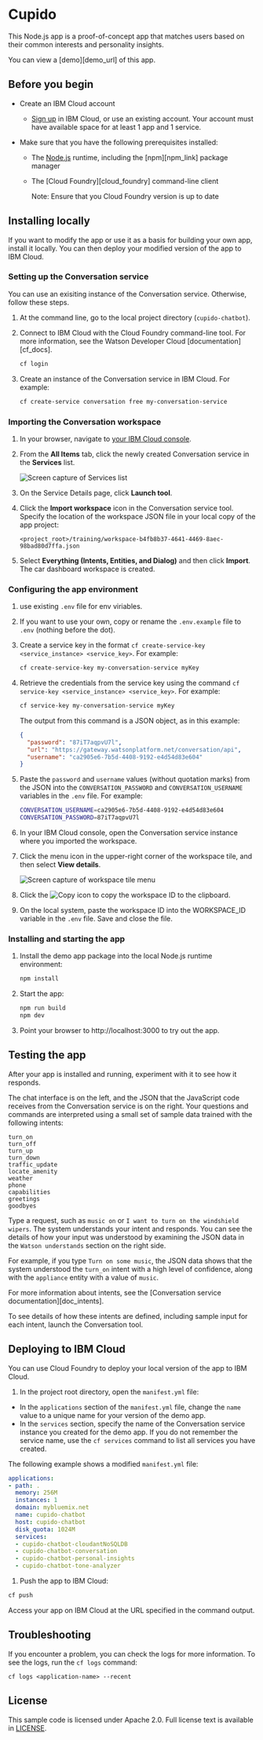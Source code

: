 # Cupido

This Node.js app is a proof-of-concept app that matches users based on their common interests and personality insights.

You can view a [demo][demo_url] of this app.

## Before you begin

* Create an IBM Cloud account
  * [Sign up](https://console.ng.bluemix.net/registration/?target=/catalog/%3fcategory=watson) in IBM Cloud, or use an existing account. Your account must have available space for at least 1 app and 1 service.
* Make sure that you have the following prerequisites installed:

  * The [Node.js](https://nodejs.org/#download) runtime, including the [npm][npm_link] package manager
  * The [Cloud Foundry][cloud_foundry] command-line client

    Note: Ensure that you Cloud Foundry version is up to date

## Installing locally

If you want to modify the app or use it as a basis for building your own app, install it locally. You can then deploy your modified version of the app to IBM Cloud.

### Setting up the Conversation service

You can use an exisiting instance of the Conversation service. Otherwise, follow these steps.

1. At the command line, go to the local project directory (`cupido-chatbot`).

1. Connect to IBM Cloud with the Cloud Foundry command-line tool. For more information, see the Watson Developer Cloud [documentation][cf_docs].

   ```bash
   cf login
   ```

1. Create an instance of the Conversation service in IBM Cloud. For example:

   ```bash
   cf create-service conversation free my-conversation-service
   ```

### Importing the Conversation workspace

1. In your browser, navigate to [your IBM Cloud console](https://console.ng.bluemix.net/dashboard/services).

1. From the **All Items** tab, click the newly created Conversation service in the **Services** list.

   ![Screen capture of Services list](readme_images/conversation_service.png)

1. On the Service Details page, click **Launch tool**.

1. Click the **Import workspace** icon in the Conversation service tool. Specify the location of the workspace JSON file in your local copy of the app project:

   `<project_root>/training/workspace-b4fb8b37-4641-4469-8aec-98bad80d7ffa.json`

1. Select **Everything (Intents, Entities, and Dialog)** and then click **Import**. The car dashboard workspace is created.

### Configuring the app environment

1. use existing `.env` file for env viriables.

1. If you want to use your own, copy or rename the `.env.example` file to `.env` (nothing before the dot).

1. Create a service key in the format `cf create-service-key <service_instance> <service_key>`. For example:

   ```bash
   cf create-service-key my-conversation-service myKey
   ```

1. Retrieve the credentials from the service key using the command `cf service-key <service_instance> <service_key>`. For example:

   ```bash
   cf service-key my-conversation-service myKey
   ```

   The output from this command is a JSON object, as in this example:

   ```JSON
   {
     "password": "87iT7aqpvU7l",
     "url": "https://gateway.watsonplatform.net/conversation/api",
     "username": "ca2905e6-7b5d-4408-9192-e4d54d83e604"
   }
   ```

1. Paste the `password` and `username` values (without quotation marks) from the JSON into the `CONVERSATION_PASSWORD` and `CONVERSATION_USERNAME` variables in the `.env` file. For example:

   ```bash
   CONVERSATION_USERNAME=ca2905e6-7b5d-4408-9192-e4d54d83e604
   CONVERSATION_PASSWORD=87iT7aqpvU7l
   ```

1. In your IBM Cloud console, open the Conversation service instance where you imported the workspace.

1. Click the menu icon in the upper-right corner of the workspace tile, and then select **View details**.

   ![Screen capture of workspace tile menu](readme_images/workspace_details.png)

1. Click the ![Copy](readme_images/copy_icon.png) icon to copy the workspace ID to the clipboard.

1. On the local system, paste the workspace ID into the WORKSPACE_ID variable in the `.env` file. Save and close the file.

### Installing and starting the app

1. Install the demo app package into the local Node.js runtime environment:

   ```bash
   npm install
   ```

1. Start the app:

   ```bash
   npm run build
   npm dev
   ```

1. Point your browser to http://localhost:3000 to try out the app.

## Testing the app

After your app is installed and running, experiment with it to see how it responds.

The chat interface is on the left, and the JSON that the JavaScript code receives from the Conversation service is on the right. Your questions and commands are interpreted using a small set of sample data trained with the following intents:

    turn_on
    turn_off
    turn_up
    turn_down
    traffic_update
    locate_amenity
    weather
    phone
    capabilities
    greetings
    goodbyes

Type a request, such as `music on` or `I want to turn on the windshield wipers`. The system understands your intent and responds. You can see the details of how your input was understood by examining the JSON data in the `Watson understands` section on the right side.

For example, if you type `Turn on some music`, the JSON data shows that the system understood the `turn_on` intent with a high level of confidence, along with the `appliance` entity with a value of `music`.

For more information about intents, see the [Conversation service documentation][doc_intents].

To see details of how these intents are defined, including sample input for each intent, launch the Conversation tool.

## Deploying to IBM Cloud

You can use Cloud Foundry to deploy your local version of the app to IBM Cloud.

1. In the project root directory, open the `manifest.yml` file:

* In the `applications` section of the `manifest.yml` file, change the `name` value to a unique name for your version of the demo app.
* In the `services` section, specify the name of the Conversation service instance you created for the demo app. If you do not remember the service name, use the `cf services` command to list all services you have created.

The following example shows a modified `manifest.yml` file:

```yml
applications:
- path: .
  memory: 256M
  instances: 1
  domain: mybluemix.net
  name: cupido-chatbot
  host: cupido-chatbot
  disk_quota: 1024M
  services:
  - cupido-chatbot-cloudantNoSQLDB
  - cupido-chatbot-conversation
  - cupido-chatbot-personal-insights
  - cupido-chatbot-tone-analyzer
```

1. Push the app to IBM Cloud:

```bash
cf push
```

Access your app on IBM Cloud at the URL specified in the command output.

## Troubleshooting

If you encounter a problem, you can check the logs for more information. To see the logs, run the `cf logs` command:

```none
cf logs <application-name> --recent
```

## License

This sample code is licensed under Apache 2.0.
Full license text is available in [LICENSE](LICENSE).
